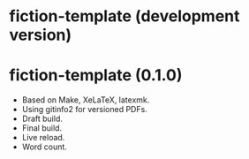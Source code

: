 # fiction-template (development version)

# fiction-template (0.1.0)

* Based on Make, XeLaTeX, latexmk.
* Using gitinfo2 for versioned PDFs.
* Draft build.
* Final build.
* Live reload.
* Word count.

